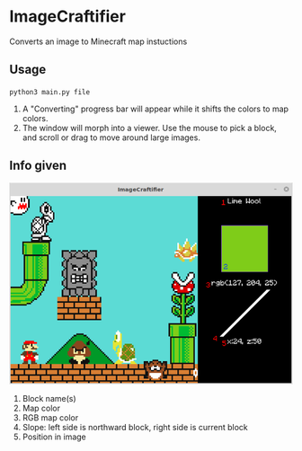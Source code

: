 # ImageCraftifier
 Converts an image to Minecraft map instuctions
## Usage
 `python3 main.py file`
 1. A "Converting" progress bar will appear while it shifts the colors to map colors.
 2. The window will morph into a viewer. Use the mouse to pick a block, and scroll or drag to move around large images.
## Info given
![Diagram showing controls](gui-diagram.png)
1. Block name(s)
2. Map color
3. RGB map color
4. Slope: left side is northward block, right side is current block
5. Position in image
